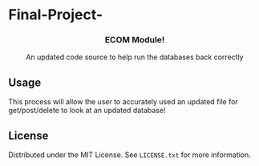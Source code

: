 # Final-Project-

<h3 align="center">ECOM Module!</h3>

  <p align="center">
    An updated code source to help run the databases back correctly
    <br />
  

<!-- USAGE EXAMPLES -->
## Usage

This process will allow the user to accurately used an updated file for get/post/delete to look at an updated database!




## License

Distributed under the MIT License. See `LICENSE.txt` for more information.







